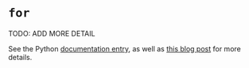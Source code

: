 # `for`

TODO: ADD MORE DETAIL

See the Python [documentation entry][keyword-for-docs], as well as [this blog post][keyword-for-etymology] for more details.

[keyword-for-docs]: https://docs.python.org/3/reference/compound_stmts.html#the-for-statement
[keyword-for-etymology]: https://yawpitchroll.com/posts/the-35-words-you-need-to-python/#for
